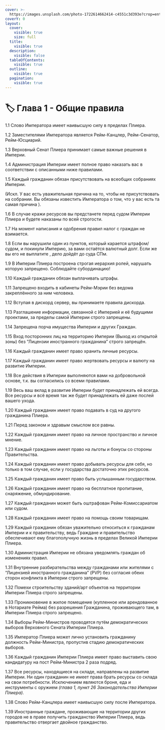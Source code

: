 ```yaml
---
cover: >-
  https://images.unsplash.com/photo-1722614662414-c4551c3d393e?crop=entropy&cs=srgb&fm=jpg&ixid=M3wxOTcwMjR8MHwxfHJhbmRvbXx8fHx8fHx8fDE3MjU3OTUxNzR8&ixlib=rb-4.0.3&q=85
coverY: 0
layout:
  cover:
    visible: true
    size: full
  title:
    visible: true
  description:
    visible: false
  tableOfContents:
    visible: true
  outline:
    visible: true
  pagination:
    visible: true
---
```


# 🏷️ Глава 1 - Общие правила

1.1  Слово Императора имеет наивысшую силу в пределах Плиера.

1.2  Заместителями Императора является Рейм-Канцлер, Рейм-Сенатор, Рейм-Юсциарий.

1.3 Верховный Сенат Плиера принимает самые важные решения в Империи.

1.4  Администрация Империи имеет полное право наказать вас в соответствии с описанными ниже правилами.

1.5  Каждый гражданин обязан присутствовать на всеобщих собраниях Империи.

(Искл. У вас есть уважительная причина на то, чтобы не присутствовать на собрании. Вы обязаны известить Императора о том, что у вас есть та самая причина ).

1.6  В случае кражи ресурсов вы предстанете перед судом Империи Плиера и будете наказаны по всей строгости.

1.7  На момент написания и одобрения правил налог с граждан не взимается.

1.8  Если вы нарушили один из пунктов, который карается штрафом/судом, и покинули Империю, за вами остаётся валютный долг. Если же вы его не выплатите , дело дойдёт до суда СПм.

1.9  В Империи Плиера построена строгая иерархия ролей, нарушать которую запрещено. Соблюдайте субординацию!

1.10  Каждый гражданин обязан выплачивать штрафы.

1.11  Запрещено входить в кабинеты Рейм-Мэрии без ведома закреплённого за ним человека.

1.12  Вступая в дискорд сервер, вы принимаете правила дискорда.

1.13  Разглашение информации, связанной с Империей и её будущими проектами, за пределы самой Империи строго запрещены.

1.14  Запрещена порча имущества Империи и других Граждан.

1.15  Вход посторонних лиц на территорию Империи (Выход из открытой зоны) без “Лицензии иностранного гражданина” строго запрещён.

1.16  Каждый гражданин имеет право хранить личные ресурсы.

1.17  Каждый гражданин имеет право жертвовать ресурсы и валюту на развитие Империи.

1.18  Все действия в Империи выполняются вами на добровольной основе, т.к. вы согласились со всеми правилами.

1.19  Весь ваш вклад в развитие Империи будет принадлежать ей всегда. Все ресурсы и всё время так же будет принадлежать ей даже послей вашего ухода.

1.20  Каждый гражданин имеет право подавать в суд на другого гражданина Плиера.

1.21  Перед законом и здравым смыслом все равны.

1.22  Каждый гражданин имеет право на личное пространство и личное мнение.

1.23  Каждый гражданин имеет право на льготы и бонусы со стороны Правительства.

1.24  Каждый гражданин имеет право добывать ресурсы для себя, но только в том случае, если у государства достаточно этих ресурсов.

1.25  Каждый гражданин имеет право быть услышанным государством.

1.26  Каждый гражданин имеет право на бесплатное пропитание, снаряжение, обмундирование.

1.27  Каждый гражданин может быть оштрафован Рейм-Комиссариатом или судом.

1.28  Каждый гражданин имеет право на помощь своим товарищам.

1.29  Каждый гражданин обязан уважительно относиться к гражданам Империи и к правительству, ведь Граждане  и правительство обеспечивают ему благополучную жизнь в пределах Великой Империи Плиера.

1.30  Администрация Империи не обязана уведомлять граждан об изменениях правил.

1.31  Внутренние разбирательства между гражданами или жителями с “Лицензией иностранного гражданина” (PVP) без согласия обеих сторон конфликта в Империи строго запрещены.

1.32  Помехи строительству зданий/арт объектов на территории Империи Плиера строго запрещены.

1.33   Проникновение в жилое помещение (купленное  или арендованное в Нотариате Рейма) без разрешения Гражданина, проживающего там, в Империи Плиера строго запрещено.

1.34 Выборы Рейм-Министров проводятся путём демократических выборов Верховного Сената Империи Плиера.

1.35 Император Плиера может лично установить гражданину должность Рейм-Министра, пропустив стадию демократических выборов.

1.36 Каждый гражданин Империи Плиера имеет право выставить свою кандидатуру на пост Рейм-Министра 2 раза подряд.

1.37 Все ресурсы, находящиеся на складе, направлены на развитие Империи. Ни один гражданин не имеет права брать ресурсы со склада на свои потребности. Исключением являются броня, еда и инструменты с оружием _(глава 1, пункт 26 Законодательства Империи Плиера)._

1.38 Слово Рейм-Канцлера имеет наивысшую силу после Императора.

1.39 Иностранные граждане, проживающие на территории других городов не в праве получить гражданство Империи Плиера, ведь правительство отвергает двойное гражданство.
